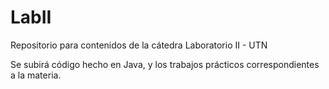 # LabII
Repositorio para contenidos de la cátedra Laboratorio II - UTN 

Se subirá código hecho en Java, y los trabajos prácticos correspondientes a la materia.
